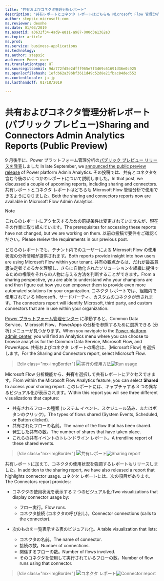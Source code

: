 ```yaml
---
title: "共有およびコネクタ管理分析レポート"
description: "共有レポートとコネクタ レポートはどちらも Microsoft Flow 管理分析で使用できます。"
author: stepsic-microsoft-com
ms.reviewer: deonhe
ms.date: 01/03/2019
ms.assetid: a3632f34-4ad9-e811-a987-000d3a1362e3
ms.topic: article
ms.prod: 
ms.service: business-applications
ms.technology: 
ms.author: stepsic
audience: Power user
ms.translationtype: HT
ms.sourcegitcommit: 9da772fd5e2dfff965e7f3469c61691d36e0c925
ms.openlocfilehash: 1efcb62a39bbf3611d49c52d8e21fbac84ded552
ms.contentlocale: ja-jp
ms.lasthandoff: 01/18/2019

---
```

# <a name="sharing-and-connectors-admin-analytics-reports-public-preview"></a><span data-ttu-id="1cfc7-103">共有およびコネクタ管理分析レポート (パブリック プレビュー)</span><span class="sxs-lookup"><span data-stu-id="1cfc7-103">Sharing and Connectors Admin Analytics Reports (Public Preview)</span></span>




<span data-ttu-id="1cfc7-104">9 月後半に、Power プラットフォーム管理分析の[パブリック プレビュー リリースを発表](https://flow.microsoft.com/blog/admin-analytics/)しました </span><span class="sxs-lookup"><span data-stu-id="1cfc7-104">In late September, we [announced the public preview release](https://flow.microsoft.com/blog/admin-analytics/) of Power platform Admin Analytics.</span></span> <span data-ttu-id="1cfc7-105">その投稿では、共有とコネクタを含む今後のいくつかのレポートについて説明しました。</span><span class="sxs-lookup"><span data-stu-id="1cfc7-105">In that post, we discussed a couple of upcoming reports, including sharing and connectors.</span></span> <span data-ttu-id="1cfc7-106">共有レポートとコネクタ レポートはどちらも Microsoft Flow 管理分析で使用できるようになりました。</span><span class="sxs-lookup"><span data-stu-id="1cfc7-106">Both the sharing and connectors reports now are available in Microsoft Flow Admin Analytics.</span></span> 

> [!NOTE]
> <span data-ttu-id="1cfc7-107">これらのレポートにアクセスするための前提条件は変更されていませんが、現在その作業に取り組んでいます。</span><span class="sxs-lookup"><span data-stu-id="1cfc7-107">The prerequisites for accessing these reports have not changed, but we are working on them.</span></span> <span data-ttu-id="1cfc7-108">以前の投稿で要件をご確認ください。</span><span class="sxs-lookup"><span data-stu-id="1cfc7-108">Please review the requirements in our previous post.</span></span>

<span data-ttu-id="1cfc7-109">どちらのレポートでも、テナント内でのユーザーによる Microsoft Flow の使用状況の分析情報が提供されます。</span><span class="sxs-lookup"><span data-stu-id="1cfc7-109">Both reports provide insight into how users are using Microsoft Flow within your tenant.</span></span> <span data-ttu-id="1cfc7-110">共有の観点からは、だれが最高意思決定者であるかを理解し、さらに自動化されたソリューションを組織に提供するための権限をそれらの人物に与える方法を判断することができます。</span><span class="sxs-lookup"><span data-stu-id="1cfc7-110">From a sharing perspective, you are able to understand who your champions are and then figure out how you can empower them to provide even more automated solutions for your organization.</span></span> <span data-ttu-id="1cfc7-111">コネクタ レポートでは、組織内で使用されている Microsoft、サードパーティ、カスタムのコネクタが示されます。</span><span class="sxs-lookup"><span data-stu-id="1cfc7-111">The connectors report will identify Microsoft, third party, and custom connectors that are in use within your organization.</span></span> 

<span data-ttu-id="1cfc7-112">[Power プラットフォーム管理センター](https://admin.powerplatform.microsoft.com/) に移動すると、Common Data Service、Microsoft Flow、PowerApps の分析を参照するために選択できる [分析] メニューが見つかります。</span><span class="sxs-lookup"><span data-stu-id="1cfc7-112">When you navigate to the [Power platform admin center](https://admin.powerplatform.microsoft.com/), you will find an Analytics menu where you can choose to browse analytics for the Common Data Service, Microsoft Flow, and PowerApps.</span></span> <span data-ttu-id="1cfc7-113">共有およびコネクタ レポートの場合は、[Microsoft Flow] を選択します。</span><span class="sxs-lookup"><span data-stu-id="1cfc7-113">For the Sharing and Connectors report, select Microsoft Flow.</span></span> 

> [!div class="mx-imgBorder"]
> <span data-ttu-id="1cfc7-114">![実行の使用方法](media/sharing-connectors-analytics-1.png "実行の使用方法")</span><span class="sxs-lookup"><span data-stu-id="1cfc7-114">![Run usage](media/sharing-connectors-analytics-1.png "Run usage")</span></span>

<span data-ttu-id="1cfc7-115">Microsoft Flow 分析機能から、**共有**を選択して共有レポートにアクセスできます。</span><span class="sxs-lookup"><span data-stu-id="1cfc7-115">From within the Microsoft Flow Analytics feature, you can select **Shared** to access your sharing report.</span></span> <span data-ttu-id="1cfc7-116">このレポートには、キャプチャする 3 つの異なるビジュアル化が表示されます。</span><span class="sxs-lookup"><span data-stu-id="1cfc7-116">Within this report you will see three different visualizations that capture:</span></span>

- <span data-ttu-id="1cfc7-117">共有されるフローの種類 (システム イベント、スケジュール済み、またはボタンのクリック)。</span><span class="sxs-lookup"><span data-stu-id="1cfc7-117">The types of flows shared (System Events, Scheduled, or Button clicked).</span></span>
- <span data-ttu-id="1cfc7-118">共有されたフローの名前。</span><span class="sxs-lookup"><span data-stu-id="1cfc7-118">The name of the flow that has been shared.</span></span>
- <span data-ttu-id="1cfc7-119">発生した共有の数。</span><span class="sxs-lookup"><span data-stu-id="1cfc7-119">The number of shares that have taken place.</span></span>
- <span data-ttu-id="1cfc7-120">これらの共有イベントのトレンドライン レポート。</span><span class="sxs-lookup"><span data-stu-id="1cfc7-120">A trendline report of these shared events.</span></span>

> [!div class="mx-imgBorder"]
> <span data-ttu-id="1cfc7-121">![共有レポート](media/sharing-connectors-analytics-2.png "共有レポート")</span><span class="sxs-lookup"><span data-stu-id="1cfc7-121">![Sharing report](media/sharing-connectors-analytics-2.png "Sharing report")</span></span>

<span data-ttu-id="1cfc7-122">共有レポートに加えて、コネクタの使用状況を強調するレポートもリリースしました。</span><span class="sxs-lookup"><span data-stu-id="1cfc7-122">In addition to the sharing report, we have also released a report that highlights connector usage.</span></span> <span data-ttu-id="1cfc7-123">コネクタ レポートには、次の項目があります。</span><span class="sxs-lookup"><span data-stu-id="1cfc7-123">The Connectors report provides:</span></span>

- <span data-ttu-id="1cfc7-124">コネクタの使用状況を表示する 2 つのビジュアル化:</span><span class="sxs-lookup"><span data-stu-id="1cfc7-124">Two visualizations that display connector usage by:</span></span>
  - <span data-ttu-id="1cfc7-125">フロー実行。</span><span class="sxs-lookup"><span data-stu-id="1cfc7-125">Flow runs.</span></span>
  - <span data-ttu-id="1cfc7-126">コネクタ接続 (コネクタの呼び出し)。</span><span class="sxs-lookup"><span data-stu-id="1cfc7-126">Connector connections (calls to the connector).</span></span>

- <span data-ttu-id="1cfc7-127">次のものを一覧表示する表のビジュアル化。</span><span class="sxs-lookup"><span data-stu-id="1cfc7-127">A table visualization that lists:</span></span>
  - <span data-ttu-id="1cfc7-128">コネクタの名前。</span><span class="sxs-lookup"><span data-stu-id="1cfc7-128">The name of connector.</span></span>
  - <span data-ttu-id="1cfc7-129">接続の数。</span><span class="sxs-lookup"><span data-stu-id="1cfc7-129">Number of connections.</span></span> 
  - <span data-ttu-id="1cfc7-130">関係するフローの数。</span><span class="sxs-lookup"><span data-stu-id="1cfc7-130">Number of flows involved.</span></span>
  - <span data-ttu-id="1cfc7-131">そのコネクタを使用して実行されているフローの数。</span><span class="sxs-lookup"><span data-stu-id="1cfc7-131">Number of flow runs using that connector.</span></span>

> [!div class="mx-imgBorder"]
> <span data-ttu-id="1cfc7-132">![コネクタ レポート](media/sharing-connectors-analytics-3.png "コネクタ レポート")</span><span class="sxs-lookup"><span data-stu-id="1cfc7-132">![Connector report](media/sharing-connectors-analytics-3.png "Connector report")</span></span>
